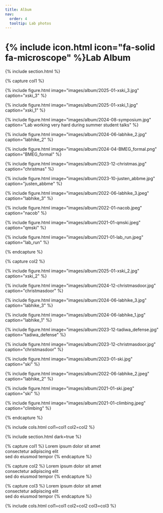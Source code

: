 ```yaml
---
title: Album
nav:
  order: 4
  tooltip: Lab photos
---
```


# {% include icon.html icon="fa-solid fa-microscope" %}Lab Album

{% include section.html %}

{% capture col1 %}

{%
  include figure.html
  image="images/album/2025-01-xski_3.jpg"
  caption="xski_3"
%}

{%
  include figure.html
  image="images/album/2025-01-xski_1.jpg"
  caption="xski_1"
%}

{%
  include figure.html
  image="images/album/2024-08-symposium.jpg"
  caption="Lab working very hard during summer student talks"
%}

{%
  include figure.html
  image="images/album/2024-06-labhike_2.jpg"
  caption="labhike_2"
%}

{%
  include figure.html
  image="images/album/2024-04-BMEG_formal.png"
  caption="BMEG_formal"
%}

{%
  include figure.html
  image="images/album/2023-12-christmas.jpg"
  caption="christmas"
%}

{%
  include figure.html
  image="images/album/2023-10-justen_abbme.jpg"
  caption="justen_abbme"
%}

{%
  include figure.html
  image="images/album/2022-06-labhike_3.jpeg"
  caption="labhike_3"
%}

{%
  include figure.html
  image="images/album/2022-01-nacob.jpeg"
  caption="nacob"
%}

{%
  include figure.html
  image="images/album/2021-01-qmski.jpeg"
  caption="qmski"
%}

{%
  include figure.html
  image="images/album/2021-01-lab_run.jpeg"
  caption="lab_run"
%}

{% endcapture %}

{% capture col2 %}

{%
  include figure.html
  image="images/album/2025-01-xski_2.jpg"
  caption="xski_2"
%}

{%
  include figure.html
  image="images/album/2024-12-christmasdoor.jpg"
  caption="christmasdoor"
%}

{%
  include figure.html
  image="images/album/2024-06-labhike_3.jpg"
  caption="labhike_3"
%}

{%
  include figure.html
  image="images/album/2024-06-labhike_1.jpg"
  caption="labhike_1"
%}

{%
  include figure.html
  image="images/album/2023-12-tadiwa_defense.jpg"
  caption="tadiwa_defense"
%}

{%
  include figure.html
  image="images/album/2023-12-christmasdoor.jpg"
  caption="christmasdoor"
%}

{%
  include figure.html
  image="images/album/2023-01-ski.jpg"
  caption="ski"
%}

{%
  include figure.html
  image="images/album/2022-06-labhike_2.jpeg"
  caption="labhike_2"
%}

{%
  include figure.html
  image="images/album/2021-01-ski.jpeg"
  caption="ski"
%}

{%
  include figure.html
  image="images/album/2021-01-climbing.jpeg"
  caption="climbing"
%}

{% endcapture %}

{% include cols.html col1=col1 col2=col2 %}

{% include section.html dark=true %}

{% capture col1 %}
Lorem ipsum dolor sit amet  
consectetur adipiscing elit  
sed do eiusmod tempor
{% endcapture %}

{% capture col2 %}
Lorem ipsum dolor sit amet  
consectetur adipiscing elit  
sed do eiusmod tempor
{% endcapture %}

{% capture col3 %}
Lorem ipsum dolor sit amet  
consectetur adipiscing elit  
sed do eiusmod tempor
{% endcapture %}

{% include cols.html col1=col1 col2=col2 col3=col3 %}
